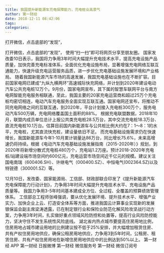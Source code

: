 ```yaml
---
title: 我国提升新能源车充电保障能力，充电桩业高景气
author: 第一财经
date: 2018-12-11 08:42:06
tags: 
categories: 
---
```

打开微信，点击底部的“发现”，
<!-- more -->
打开微信，点击底部的“发现”，
使用“扫一扫”即可将网页分享至朋友圈。
国家发改委10日表示，我国将力争用3年时间大幅提升充电技术水平，提高充电设施产品质量，加快完善充电标准体系，全面优化充电设施布局，显著增强充电网络互联互通能力，快速升级充电运营服务品质，进一步优化充电基础设施发展环境和产业格局。
随着我国新能源汽车市场的高速发展，我国充电基础设施也在不断扩容。目前国家电网已建成“九纵九横两环”高速城际快充网络，并计划到2020年建设电动汽车公共充电桩12万个。9月份，国家电网宣布，其下属的智慧车联网平台与南方电网智能充电服务相联通，至此，我国主要的20家充电运营商和超过25万个充电桩均密切相连，电动汽车充电服务全面实现互联互通。国家电网还宣布，将推动不同充电网络之间的互联互通，到2020年，平台计划接入充电桩300万个，服务电动汽车500万辆，充电网络覆盖国土面积的88%。
根据充电联盟数据，2018年10月，联盟内成员单位总计上报公共类充电桩28.5万台，其中交流充电桩18.3万台、直流充电桩10.1万台。估算目前国内新能源车与公共桩比例大约在7：1～8：1的水平，充电桩，尤其直流快充桩，建设量依旧不足。
而充电基础设施需求仍在快速增长，我国新能源车今年1-10月累计销量达86万台，同比增长75.6%，未来高增速仍将持续。根据《电动汽车充电基础设施发展指南（2015-2020年）》规划，到2020年将新增分散式充电桩480万个，充电站1.2万座。预计2018-2020年充电桩/站建设端市场空间约600亿元，充电运营市场空间近千亿元的规模。建议关注国电南瑞（600406.SH）、许继电气（000400.SZ）、中恒电气(002364.SZ)以及特锐德（300001.SZ）等。
 
 
12月10日，发改委、国家能源局、工信部、财政部联合印发了《提升新能源汽车充电保障能力行动计划》，力争用3年时间大幅提升充电技术水平、充电设施产品质量等。
我国力争用3-5年时间基本建成全方位、全过程、全覆盖的预算绩效管理体系。
工信部总工程师张峰强调，要从优化发展环境、提升技术水平、增强产业实力、加快企业上云、打造安全体系等方面，推进我国云计算事业实现新的发展
银保监会副主席梁涛透露，已在制定银行业和保险业防范化解风险攻坚战行动方案，力争用3年时间，扎实做好重点领域风险防控和处置等，提高行业风险防控能力，坚决守住不发生系统性风险底线。
湖北省内热点城市要提高住房用地比例，住房用地占城市建设用地的比例建议按不低于25%安排，并大幅增加租赁住房、共有产权住房用地供应，确保公租房用地供应，力争用3到5年时间，公租房、租赁住房、共有产权住房用地在新增住房用地供应中的比例达到50%以上。
第一财经
APP
第一财经
日报微博
第一财经
微信服务号
第一财经
微信订阅号

